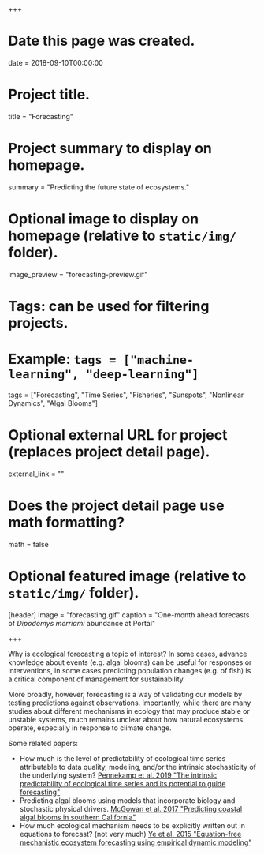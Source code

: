 +++
# Date this page was created.
date = 2018-09-10T00:00:00

# Project title.
title = "Forecasting"

# Project summary to display on homepage.
summary = "Predicting the future state of ecosystems."

# Optional image to display on homepage (relative to `static/img/` folder).
image_preview = "forecasting-preview.gif"

# Tags: can be used for filtering projects.
# Example: `tags = ["machine-learning", "deep-learning"]`
tags = ["Forecasting", "Time Series", "Fisheries", "Sunspots", "Nonlinear Dynamics", "Algal Blooms"]

# Optional external URL for project (replaces project detail page).
external_link = ""

# Does the project detail page use math formatting?
math = false

# Optional featured image (relative to `static/img/` folder).
[header]
image = "forecasting.gif"
caption = "One-month ahead forecasts of *Dipodomys merriami* abundance at Portal"

+++

Why is ecological forecasting a topic of interest? In some cases, advance knowledge about events (e.g. algal blooms) can be useful for responses or interventions, in some cases predicting population changes (e.g. of fish) is a critical component of management for sustainability.

More broadly, however, forecasting is a way of validating our models by testing predictions against observations. Importantly, while there are many studies about different mechanisms in ecology that may produce stable or unstable systems, much remains unclear about how natural ecosystems operate, especially in response to climate change.

Some related papers:

* How much is the level of predictability of ecological time series attributable to data quality, modeling, and/or the intrinsic stochasticity of the underlying system? [Pennekamp et al. 2019 "The intrinsic predictability of ecological time series and its potential to guide forecasting"](/publication/2019_intrinsic-predictability/)
* Predicting algal blooms using models that incorporate biology and stochastic physical drivers. [McGowan et al. 2017 "Predicting coastal algal blooms in southern California"](/publication/2017_predicting-algal-blooms/)
* How much ecological mechanism needs to be explicitly written out in equations to forecast? (not very much) [Ye et al. 2015 "Equation-free mechanistic ecosystem forecasting using empirical dynamic modeling"](/publication/2015_equation-free-modeling/)